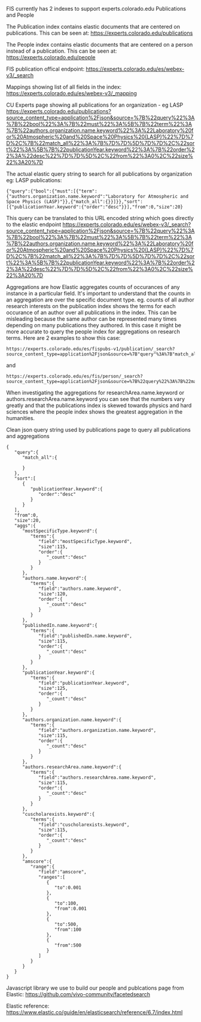FIS currently has 2 indexes to support experts.colorado.edu
Publications and People

The Publication index contains elastic documents that are centered on publications.
This can be seen at: https://experts.colorado.edu/publications

The People index contains elastic documents that are centered on a person instead of a publication.
This can be seen at: https://experts.colorado.edu/people

FIS publication offical endpoint: 
https://experts.colorado.edu/es/webex-v3/_search

Mappings showing list of all fields in the index:
https://experts.colorado.edu/es/webex-v3/_mapping

CU Experts page showing all publications for an organization - eg LASP
https://experts.colorado.edu/publications?source_content_type=application%2Fjson&source=%7B%22query%22%3A%7B%22bool%22%3A%7B%22must%22%3A%5B%7B%22term%22%3A%7B%22authors.organization.name.keyword%22%3A%22Laboratory%20for%20Atmospheric%20and%20Space%20Physics%20(LASP)%22%7D%7D%2C%7B%22match_all%22%3A%7B%7D%7D%5D%7D%7D%2C%22sort%22%3A%5B%7B%22publicationYear.keyword%22%3A%7B%22order%22%3A%22desc%22%7D%7D%5D%2C%22from%22%3A0%2C%22size%22%3A20%7D

The actual elastic query string to search for all publications by organization eg: LASP publications:
```
{"query":{"bool":{"must":[{"term":{"authors.organization.name.keyword":"Laboratory for Atmospheric and Space Physics (LASP)"}},{"match_all":{}}]}},"sort":[{"publicationYear.keyword":{"order":"desc"}}],"from":0,"size":20}
```

This query can be translated to this URL encoded string which goes directly to the elastic endpoint
https://experts.colorado.edu/es/webex-v3/_search?source_content_type=application%2Fjson&source=%7B%22query%22%3A%7B%22bool%22%3A%7B%22must%22%3A%5B%7B%22term%22%3A%7B%22authors.organization.name.keyword%22%3A%22Laboratory%20for%20Atmospheric%20and%20Space%20Physics%20(LASP)%22%7D%7D%2C%7B%22match_all%22%3A%7B%7D%7D%5D%7D%7D%2C%22sort%22%3A%5B%7B%22publicationYear.keyword%22%3A%7B%22order%22%3A%22desc%22%7D%7D%5D%2C%22from%22%3A0%2C%22size%22%3A20%7D

Aggregations are how Elastic aggregates counts of occurances of any instance in a particular field.
It's important to understand that the counts in an aggregation are over the specific document type.
eg. counts of all author research interests on the publication index shows the terms for each occurance of an author over all publications in the index. This can be misleading because the same author can be represented many times depending on many publications they authored. In this case it might be more accurate to query the people index for aggregations on research terms.
Here are 2 examples to show this case:
```
https://experts.colorado.edu/es/fispubs-v1/publication/_search?source_content_type=application%2Fjson&source=%7B"query"%3A%7B"match_all"%3A%7B%7D%7D%2C"sort"%3A%5B%7B"publicationYear.keyword"%3A%7B"order"%3A"desc"%7D%7D%5D%2C"from"%3A0%2C"size"%3A20%2C"aggs"%3A%7B"mostSpecificType.keyword"%3A%7B"terms"%3A%7B"field"%3A"mostSpecificType.keyword"%2C"size"%3A115%2C"order"%3A%7B"_count"%3A"desc"%7D%7D%7D%2C"authors.name.keyword"%3A%7B"terms"%3A%7B"field"%3A"authors.name.keyword"%2C"size"%3A120%2C"order"%3A%7B"_count"%3A"desc"%7D%7D%7D%2C"publishedIn.name.keyword"%3A%7B"terms"%3A%7B"field"%3A"publishedIn.name.keyword"%2C"size"%3A115%2C"order"%3A%7B"_count"%3A"desc"%7D%7D%7D%2C"publicationYear.keyword"%3A%7B"terms"%3A%7B"field"%3A"publicationYear.keyword"%2C"size"%3A125%2C"order"%3A%7B"_count"%3A"desc"%7D%7D%7D%2C"authors.organization.name.keyword"%3A%7B"terms"%3A%7B"field"%3A"authors.organization.name.keyword"%2C"size"%3A115%2C"order"%3A%7B"_count"%3A"desc"%7D%7D%7D%2C"authors.researchArea.name.keyword"%3A%7B"terms"%3A%7B"field"%3A"authors.researchArea.name.keyword"%2C"size"%3A115%2C"order"%3A%7B"_count"%3A"desc"%7D%7D%7D%2C"cuscholarexists.keyword"%3A%7B"terms"%3A%7B"field"%3A"cuscholarexists.keyword"%2C"size"%3A115%2C"order"%3A%7B"_count"%3A"desc"%7D%7D%7D%2C"amscore"%3A%7B"range"%3A%7B"field"%3A"amscore"%2C"ranges"%3A%5B%7B"to"%3A0.001%7D%2C%7B"to"%3A100%2C"from"%3A0.001%7D%2C%7B"to"%3A500%2C"from"%3A100%7D%2C%7B"from"%3A500%7D%5D%7D%7D%7D%7D
```
and
```
https://experts.colorado.edu/es/fis/person/_search?source_content_type=application%2Fjson&source=%7B%22query%22%3A%7B%22match_all%22%3A%7B%7D%7D%2C%22sort%22%3A%5B%7B%22_score%22%3A%7B%22order%22%3A%22desc%22%7D%7D%2C%7B%22name.keyword%22%3A%7B%22order%22%3A%22asc%22%7D%7D%5D%2C%22from%22%3A0%2C%22size%22%3A10%2C%22aggs%22%3A%7B%22organization.name.keyword%22%3A%7B%22terms%22%3A%7B%22field%22%3A%22organization.name.keyword%22%2C%22size%22%3A115%2C%22order%22%3A%7B%22_count%22%3A%22desc%22%7D%7D%7D%2C%22researchArea.name.keyword%22%3A%7B%22terms%22%3A%7B%22field%22%3A%22researchArea.name.keyword%22%2C%22size%22%3A115%2C%22order%22%3A%7B%22_count%22%3A%22desc%22%7D%7D%7D%2C%22homeCountry.name.keyword%22%3A%7B%22terms%22%3A%7B%22field%22%3A%22homeCountry.name.keyword%22%2C%22size%22%3A115%2C%22order%22%3A%7B%22_count%22%3A%22desc%22%7D%7D%7D%7D%7D
```
When investigating the aggregations for researchArea.name.keyword or authors.researchArea.name.keyword you can see that the numbers vary greatly and that the publications index is skewed towards physics and hard sciences where the people index shows the greatest aggregation in the humanities.

Clean json query string used by publications page to query all publications and aggregations
```
{ 
   "query":{ 
      "match_all":{ 

      }
   },
   "sort":[ 
      { 
         "publicationYear.keyword":{ 
            "order":"desc"
         }
      }
   ],
   "from":0,
   "size":20,
   "aggs":{ 
      "mostSpecificType.keyword":{ 
         "terms":{ 
            "field":"mostSpecificType.keyword",
            "size":115,
            "order":{ 
               "_count":"desc"
            }
         }
      },
      "authors.name.keyword":{ 
         "terms":{ 
            "field":"authors.name.keyword",
            "size":120,
            "order":{ 
               "_count":"desc"
            }
         }
      },
      "publishedIn.name.keyword":{ 
         "terms":{ 
            "field":"publishedIn.name.keyword",
            "size":115,
            "order":{ 
               "_count":"desc"
            }
         }
      },
      "publicationYear.keyword":{ 
         "terms":{ 
            "field":"publicationYear.keyword",
            "size":125,
            "order":{ 
               "_count":"desc"
            }
         }
      },
      "authors.organization.name.keyword":{ 
         "terms":{ 
            "field":"authors.organization.name.keyword",
            "size":115,
            "order":{ 
               "_count":"desc"
            }
         }
      },
      "authors.researchArea.name.keyword":{ 
         "terms":{ 
            "field":"authors.researchArea.name.keyword",
            "size":115,
            "order":{ 
               "_count":"desc"
            }
         }
      },
      "cuscholarexists.keyword":{ 
         "terms":{ 
            "field":"cuscholarexists.keyword",
            "size":115,
            "order":{ 
               "_count":"desc"
            }
         }
      },
      "amscore":{ 
         "range":{ 
            "field":"amscore",
            "ranges":[ 
               { 
                  "to":0.001
               },
               { 
                  "to":100,
                  "from":0.001
               },
               { 
                  "to":500,
                  "from":100
               },
               { 
                  "from":500
               }
            ]
         }
      }
   }
}
```



Javascript library we use to build our people and publcations page from Elastic:
https://github.com/vivo-community/facetedsearch

Elastic reference: https://www.elastic.co/guide/en/elasticsearch/reference/6.7/index.html
